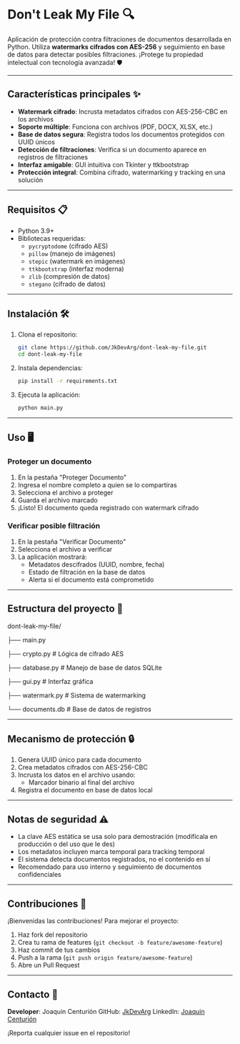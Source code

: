 # Don't Leak My File 🔍

Aplicación de protección contra filtraciones de documentos desarrollada en Python. Utiliza **watermarks cifrados con AES-256** y seguimiento en base de datos para detectar posibles filtraciones. ¡Protege tu propiedad intelectual con tecnología avanzada! 🛡️

---

## Características principales ✨

- **Watermark cifrado**: Incrusta metadatos cifrados con AES-256-CBC en los archivos
- **Soporte múltiple**: Funciona con archivos (PDF, DOCX, XLSX, etc.)
- **Base de datos segura**: Registra todos los documentos protegidos con UUID únicos
- **Detección de filtraciones**: Verifica si un documento aparece en registros de filtraciones
- **Interfaz amigable**: GUI intuitiva con Tkinter y ttkbootstrap
- **Protección integral**: Combina cifrado, watermarking y tracking en una solución

---

## Requisitos 📋

- Python 3.9+
- Bibliotecas requeridas:
  - `pycryptodome` (cifrado AES)
  - `pillow` (manejo de imágenes)
  - `stepic` (watermark en imágenes)
  - `ttkbootstrap` (interfaz moderna)
  - `zlib` (compresión de datos)
  - `stegano` (cifrado de datos)

---

## Instalación 🛠️

1. Clona el repositorio:

    ```bash
    git clone https://github.com/JkDevArg/dont-leak-my-file.git
    cd dont-leak-my-file
    ```

2. Instala dependencias:

    ```bash
    pip install -r requirements.txt
    ```

3. Ejecuta la aplicación:

    ```bash
    python main.py
    ```

---

## Uso 🖥️

### Proteger un documento

1. En la pestaña "Proteger Documento"
2. Ingresa el nombre completo a quien se lo compartiras
3. Selecciona el archivo a proteger
4. Guarda el archivo marcado
5. ¡Listo! El documento queda registrado con watermark cifrado

### Verificar posible filtración

1. En la pestaña "Verificar Documento"
2. Selecciona el archivo a verificar
3. La aplicación mostrará:
   - Metadatos descifrados (UUID, nombre, fecha)
   - Estado de filtración en la base de datos
   - Alerta si el documento está comprometido

---

## Estructura del proyecto 📂


dont-leak-my-file/

├── main.py

├── crypto.py # Lógica de cifrado AES

├── database.py # Manejo de base de datos SQLite

├── gui.py # Interfaz gráfica

├── watermark.py # Sistema de watermarking

└── documents.db # Base de datos de registros

---

## Mecanismo de protección 🔒

1. Genera UUID único para cada documento
2. Crea metadatos cifrados con AES-256-CBC
3. Incrusta los datos en el archivo usando:
   - Marcador binario al final del archivo
4. Registra el documento en base de datos local

---

## Notas de seguridad ⚠️

- La clave AES estática se usa solo para demostración (modifícala en producción o del uso que le des)
- Los metadatos incluyen marca temporal para tracking temporal
- El sistema detecta documentos registrados, no el contenido en sí
- Recomendado para uso interno y seguimiento de documentos confidenciales

---

## Contribuciones 🤝

¡Bienvenidas las contribuciones! Para mejorar el proyecto:

1. Haz fork del repositorio
2. Crea tu rama de features (`git checkout -b feature/awesome-feature`)
3. Haz commit de tus cambios
4. Push a la rama (`git push origin feature/awesome-feature`)
5. Abre un Pull Request

---

## Contacto 📩

**Developer**: Joaquin Centurión
GitHub: [JkDevArg](https://github.com/JkDevArg)
LinkedIn: [Joaquin Centurión](https://www.linkedin.com/in/joaquincenturion/)

¡Reporta cualquier issue en el repositorio!
